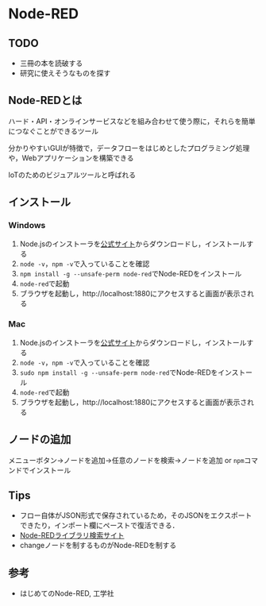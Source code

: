 # Node-RED

## TODO

* 三冊の本を読破する
* 研究に使えそうなものを探す

## Node-REDとは

ハード・API・オンラインサービスなどを組み合わせて使う際に，それらを簡単につなぐことができるツール

分かりやすいGUIが特徴で，データフローをはじめとしたプログラミング処理や，Webアプリケーションを構築できる

IoTのためのビジュアルツールと呼ばれる

## インストール

### Windows

1. Node.jsのインストーラを[公式サイト](https://nodejs.org/ja/)からダウンロードし，インストールする
2. `node -v`，`npm -v`で入っていることを確認
3. `npm install -g --unsafe-perm node-red`でNode-REDをインストール
4. `node-red`で起動
5. ブラウザを起動し，http://localhost:1880にアクセスすると画面が表示される

### Mac

1. Node.jsのインストーラを[公式サイト](https://nodejs.org/ja/)からダウンロードし，インストールする
2. `node -v`，`npm -v`で入っていることを確認
3. `sudo npm install -g --unsafe-perm node-red`でNode-REDをインストール
4. `node-red`で起動
5. ブラウザを起動し，http://localhost:1880にアクセスすると画面が表示される

## ノードの追加

メニューボタン→ノードを追加→任意のノードを検索→ノードを追加 or `npm`コマンドでインストール

## Tips

* フロー自体がJSON形式で保存されているため，そのJSONをエクスポートできたり，インポート欄にペーストで復活できる．
* [Node-REDライブラリ検索サイト](http://flows.nodered.org/)
* changeノードを制するものがNode-REDを制する


## 参考

* はじめてのNode-RED, 工学社
